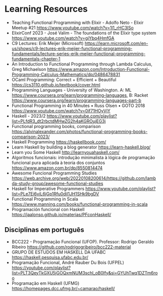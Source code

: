 # Learning Resources


- Teaching Functional Programming with Elixir - Adolfo Neto - Elixir Meetup #21 https://www.youtube.com/watch?v=1l1_rHC3lSo
- ElixirConf 2023 - José Valim - The foundations of the Elixir type system https://www.youtube.com/watch?v=giYbq4HmfGA
- C9 Lectures: Erik Meijer (Microsoft) https://learn.microsoft.com/en-us/shows/c9-lectures-erik-meijer-functional-programming-fundamentals/lecture-series-erik-meijer-functional-programming-fundamentals-chapter-1
- An Introduction to Functional Programming through Lambda Calculus, Greg Michaelson https://www.amazon.com/Introduction-Functional-Programming-Calculus-Mathematics/dp/0486478831
- OCaml Programming: Correct + Efficient + Beautiful  https://cs3110.github.io/textbook/cover.html
- Programming Languages - University of Washington. A: ML https://www.coursera.org/learn/programming-languages, B: Racket https://www.coursera.org/learn/programming-languages-part-b
- Functional Programming in 40 Minutes • Russ Olsen • GOTO 2018 https://www.youtube.com/watch?v=0if71HOyVjY
- Haskell - 2023/2 https://www.youtube.com/playlist?list=PLfdR3_dt2rbctdMHwZG2h4aKGROujEG3j
- Functional programming books, comparison https://alvinalexander.com/photos/functional-programming-books-comparison-2023/
- Haskell Programming https://haskellbook.com/
- Learn Haskell by building a blog generator https://learn-haskell.blog/
- Learn you Some Haskell http://learnyouahaskell.com/
- Algoritmos funcionais: introdução minimalista à lógica de programação funcional pura aplicada à teoria dos conjuntos https://www.amazon.com.br/dp/8550814474
- Awesome Funcional Programming Studies https://web.archive.org/web/20220108200614/https://github.com/lambda-study-group/awesome-functional-studies
- Haskell for Imperative Programmers https://www.youtube.com/playlist?list=PLe7Ei6viL6jGp1Rfu0dil1JH1SHk9bgDV
- Functional Programming in Scala  https://www.manning.com/books/functional-programming-in-scala
- Programación funcional con Haskell https://jaalonso.github.io/materias/PFconHaskell/

## Disciplinas em português 

- BCC222 - Programação Funcional (UFOP). Professor: Rodrigo Geraldo Ribeiro https://github.com/rodrigogribeiro/bcc222-material
- GRUPO DE ESTUDOS EM HASKELL DA UFABC https://haskell.pesquisa.ufabc.edu.br/
- Programação Funcional, André Rauber Du Bois (UFPEL)  https://youtube.com/playlist?list=PLT3QeyTkGXU5jGOQxmNUM3schl_oB0lfy&si=GYUhTwq1DZTm6roo
- Programação em Haskell (UFMG) https://homepages.dcc.ufmg.br/~camarao/haskell/


